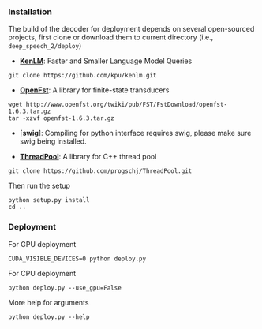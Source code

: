 ### Installation
The build of the decoder for deployment depends on several open-sourced projects, first clone or download them to current directory (i.e., `deep_speech_2/deploy`)

- [**KenLM**](https://github.com/kpu/kenlm/): Faster and Smaller Language Model Queries

```shell
git clone https://github.com/kpu/kenlm.git
```

- [**OpenFst**](http://www.openfst.org/twiki/bin/view/FST/WebHome): A library for finite-state transducers

```shell
wget http://www.openfst.org/twiki/pub/FST/FstDownload/openfst-1.6.3.tar.gz
tar -xzvf openfst-1.6.3.tar.gz
```

- [**swig**]: Compiling for python interface requires swig, please make sure swig being installed.

- [**ThreadPool**](http://progsch.net/wordpress/): A library for C++ thread pool

```shell
git clone https://github.com/progschj/ThreadPool.git
```

Then run the setup

```shell
python setup.py install
cd ..
```

### Deployment

For GPU deployment

```
CUDA_VISIBLE_DEVICES=0 python deploy.py
```

For CPU deployment

```
python deploy.py --use_gpu=False
```

More help for arguments

```
python deploy.py --help
```

